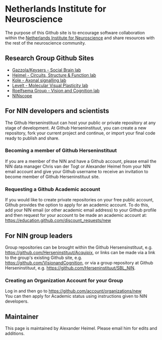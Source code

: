 # Netherlands Institute for Neuroscience

The purpose of this Github site is to encourage software collaboration within the [Netherlands Institute for Neuroscience](https://nin.nl/) and share resources with the rest of the neuroscience community.

## Research Group Github Sites

* [Gazzola/Keysers - Social Brain lab](https://github.com/Herseninstituut/SBL_NIN)
* [Heimel - Circuits, Structure & Function lab](https://github.com/Herseninstituut/CSF_NIN)
* [Kole - Axonal signalling lab](https://github.com/kolelab)
* [Levelt - Molecular Visual Plasticity lab](https://github.com/leveltlab)
* [Roelfsema Group - Vision and Cognition lab](https://github.com/VisionandCognition)
* [NINscope](https://github.com/ninscope)

## For NIN developers and scientists

The Github Herseninstituut can host your public or private repository at any stage of development. At Github Herseninstituut, you can create a new repository, fork your current project and continue, or import your final code ready to publish and share. 

### Becoming a member of Github Herseninstituut

If you are a member of the NIN and have a Github account, please email the NIN data manager Chris van der Togt or Alexander Heimel from your NIN email account and give your Github username to receive an invitation to become member of Github Herseninstituut site.

### Requesting a Github Academic account 

If you would like to create private repositories on your free public account, Github provides the option to apply for an academic account. To do this, add your NIN email (or other academic email address) to your Github profile and then request for your account to be made an academic account at:
https://education.github.com/discount_requests/new

## For NIN group leaders

Group repositories can be brought within the Github Hersensinstituut, e.g. https://github.com/Herseninstituut/Acquipix, or links can be made via a link to the group's existing Github site, e.g. https://github.com/VisionandCognition, or via a group repository at Github Herseninstituut, e.g. https://github.com/Herseninstituut/SBL_NIN.

### Creating an Organization Account for your Group
Log in and then go to https://github.com/account/organizations/new  
You can then apply for Academic status using instructions given to NIN developers.

## Maintainer

This page is maintained by Alexander Heimel. Please email him for edits and additions.
